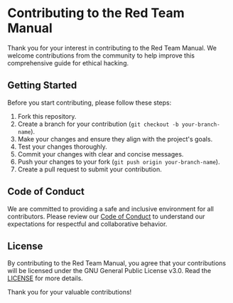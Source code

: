 # Contributing to the Red Team Manual

Thank you for your interest in contributing to the Red Team Manual. We welcome contributions from the community to help improve this comprehensive guide for ethical hacking.

## Getting Started

Before you start contributing, please follow these steps:

1. Fork this repository.
2. Create a branch for your contribution (`git checkout -b your-branch-name`).
3. Make your changes and ensure they align with the project's goals.
4. Test your changes thoroughly.
5. Commit your changes with clear and concise messages.
6. Push your changes to your fork (`git push origin your-branch-name`).
7. Create a pull request to submit your contribution.

## Code of Conduct

We are committed to providing a safe and inclusive environment for all contributors. Please review our [Code of Conduct](./CODE_OF_CONDUCT.md) to understand our expectations for respectful and collaborative behavior.

## License

By contributing to the Red Team Manual, you agree that your contributions will be licensed under the GNU General Public License v3.0. Read the [LICENSE](./LICENSE) for more details.

Thank you for your valuable contributions!

